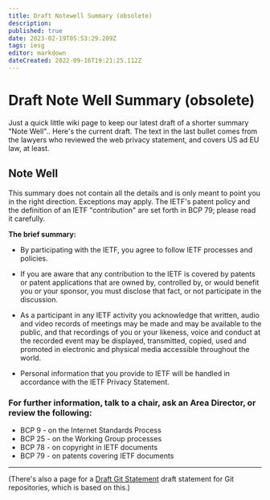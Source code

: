 ```yaml
---
title: Draft Notewell Summary (obsolete)
description: 
published: true
date: 2023-02-19T05:53:29.209Z
tags: iesg
editor: markdown
dateCreated: 2022-09-16T19:21:25.112Z
---
```


# Draft Note Well Summary (obsolete)

Just a quick little wiki page to keep our latest draft of a shorter summary "Note Well".. Here's the current draft.  The text in the last bullet comes from the lawyers who reviewed the web privacy statement, and covers US ad EU law, at least.

## Note Well 

This summary does not contain all the details and is only meant to point you in the right direction.  Exceptions may apply.  The IETF's patent policy and the definition of an IETF "contribution" are set forth in BCP 79; please read it carefully.

**The brief summary:**

- By participating with the IETF, you agree to follow IETF processes and policies.

- If you are aware that any contribution to the IETF is covered by patents or patent applications that are owned by, controlled by, or would benefit you or your sponsor, you must disclose that fact, or not participate in the discussion.

- As a participant in any IETF activity you acknowledge that written, audio and video records of meetings may be made and may be available to the public, and that recordings of you or your likeness, voice and conduct at the recorded event may be displayed, transmitted, copied, used and promoted in electronic and physical media accessible throughout the world.

- Personal information that you provide to IETF will be handled in accordance with the IETF Privacy Statement. 

### For further information, talk to a chair, ask an Area Director, or review the following:

- BCP 9 - on the Internet Standards Process
- BCP 25 - on the Working Group processes
- BCP 78 - on copyright in IETF documents
- BCP 79 - on patents covering IETF documents
----

(There's also a page for a [Draft Git Statement](draftgitstatement) draft statement for Git repositories, which is based on this.)